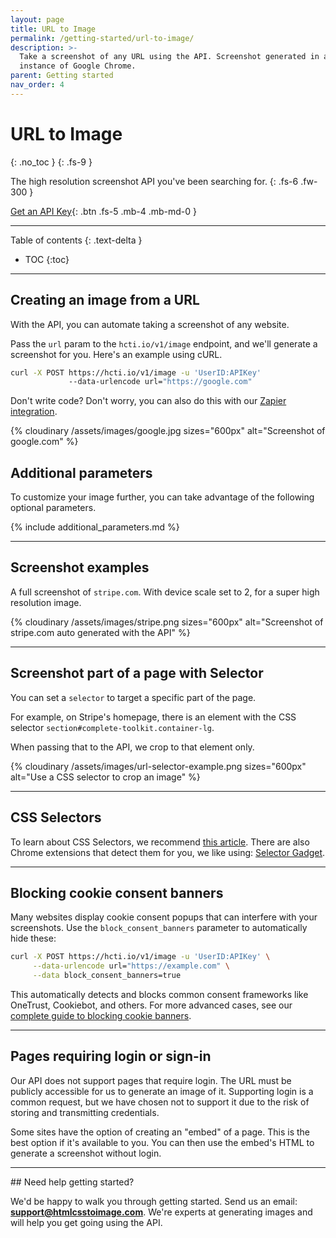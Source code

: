 ```yaml
---
layout: page
title: URL to Image
permalink: /getting-started/url-to-image/
description: >-
  Take a screenshot of any URL using the API. Screenshot generated in a real
  instance of Google Chrome.
parent: Getting started
nav_order: 4
---
```

# URL to Image
{: .no_toc }
{: .fs-9 }

The high resolution screenshot API you've been searching for.
{: .fs-6 .fw-300 }

[Get an API Key](https://htmlcsstoimage.com){: .btn .fs-5 .mb-4 .mb-md-0 }

<hr>

Table of contents
{: .text-delta }
- TOC
{:toc}

<hr>

## Creating an image from a URL

With the API, you can automate taking a screenshot of any website.

Pass the `url` param to the `hcti.io/v1/image` endpoint, and we'll generate a screenshot for you. Here's an example using cURL.

```bash
curl -X POST https://hcti.io/v1/image -u 'UserID:APIKey' 
             --data-urlencode url="https://google.com"
```

Don't write code? Don't worry, you can also do this with our [Zapier integration](https://docs.htmlcsstoimage.com/integrations/zapier/).

{% cloudinary /assets/images/google.jpg sizes="600px" alt="Screenshot of google.com" %}

## Additional parameters

To customize your image further, you can take advantage of the following optional parameters.

{% include additional_parameters.md %}

<hr>

## Screenshot examples

A full screenshot of `stripe.com`. With device scale set to 2, for a super high resolution image.

{% cloudinary /assets/images/stripe.png sizes="600px" alt="Screenshot of stripe.com auto generated with the API" %}

<hr>

## Screenshot part of a page with Selector

You can set a `selector` to target a specific part of the page. 

For example, on Stripe's homepage, there is an element with the CSS selector `section#complete-toolkit.container-lg`.

When passing that to the API, we crop to that element only.

{% cloudinary /assets/images/url-selector-example.png sizes="600px" alt="Use a CSS selector to crop an image" %}

<hr>

## CSS Selectors

To learn about CSS Selectors, we recommend [this article](https://www.w3schools.com/cssref/css_selectors.asp). There are also Chrome extensions that detect them for you, we like using: [Selector Gadget](https://chrome.google.com/webstore/detail/selectorgadget/mhjhnkcfbdhnjickkkdbjoemdmbfginb?hl=en).

<hr>

## Blocking cookie consent banners

Many websites display cookie consent popups that can interfere with your screenshots. Use the `block_consent_banners` parameter to automatically hide these:

```bash
curl -X POST https://hcti.io/v1/image -u 'UserID:APIKey' \
     --data-urlencode url="https://example.com" \
     --data block_consent_banners=true
```

This automatically detects and blocks common consent frameworks like OneTrust, Cookiebot, and others. For more advanced cases, see our [complete guide to blocking cookie banners](/guides/blocking-cookie-banners/).

<hr>

## Pages requiring login or sign-in

Our API does not support pages that require login. The URL must be publicly accessible for us to generate an image of it.
Supporting login is a common request, but we have chosen not to support it due to the risk of storing and transmitting credentials.

Some sites have the option of creating an "embed" of a page. This is the best option if it's available to you. You can then use the embed's HTML to generate a screenshot without login.

<hr>
## Need help getting started?

We'd be happy to walk you through getting started. Send us an email: **support@htmlcsstoimage.com**. We're experts at generating images and will help you get going using the API.
